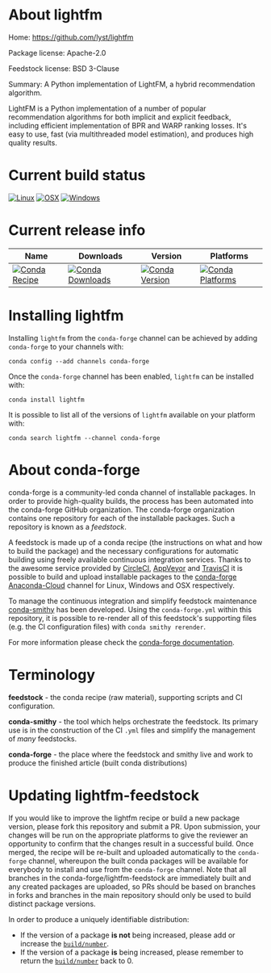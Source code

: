 About lightfm
=============

Home: https://github.com/lyst/lightfm

Package license: Apache-2.0

Feedstock license: BSD 3-Clause

Summary: A Python implementation of LightFM, a hybrid recommendation algorithm.

LightFM is a Python implementation of a number of popular recommendation
algorithms for both implicit and explicit feedback, including efficient
implementation of BPR and WARP ranking losses. It's easy to use,
fast (via multithreaded model estimation), and produces high quality results.


Current build status
====================

[![Linux](https://img.shields.io/circleci/project/github/conda-forge/lightfm-feedstock/master.svg?label=Linux)](https://circleci.com/gh/conda-forge/lightfm-feedstock)
[![OSX](https://img.shields.io/travis/conda-forge/lightfm-feedstock/master.svg?label=macOS)](https://travis-ci.org/conda-forge/lightfm-feedstock)
[![Windows](https://img.shields.io/appveyor/ci/conda-forge/lightfm-feedstock/master.svg?label=Windows)](https://ci.appveyor.com/project/conda-forge/lightfm-feedstock/branch/master)

Current release info
====================

| Name | Downloads | Version | Platforms |
| --- | --- | --- | --- |
| [![Conda Recipe](https://img.shields.io/badge/recipe-lightfm-green.svg)](https://anaconda.org/conda-forge/lightfm) | [![Conda Downloads](https://img.shields.io/conda/dn/conda-forge/lightfm.svg)](https://anaconda.org/conda-forge/lightfm) | [![Conda Version](https://img.shields.io/conda/vn/conda-forge/lightfm.svg)](https://anaconda.org/conda-forge/lightfm) | [![Conda Platforms](https://img.shields.io/conda/pn/conda-forge/lightfm.svg)](https://anaconda.org/conda-forge/lightfm) |

Installing lightfm
==================

Installing `lightfm` from the `conda-forge` channel can be achieved by adding `conda-forge` to your channels with:

```
conda config --add channels conda-forge
```

Once the `conda-forge` channel has been enabled, `lightfm` can be installed with:

```
conda install lightfm
```

It is possible to list all of the versions of `lightfm` available on your platform with:

```
conda search lightfm --channel conda-forge
```


About conda-forge
=================

conda-forge is a community-led conda channel of installable packages.
In order to provide high-quality builds, the process has been automated into the
conda-forge GitHub organization. The conda-forge organization contains one repository
for each of the installable packages. Such a repository is known as a *feedstock*.

A feedstock is made up of a conda recipe (the instructions on what and how to build
the package) and the necessary configurations for automatic building using freely
available continuous integration services. Thanks to the awesome service provided by
[CircleCI](https://circleci.com/), [AppVeyor](https://www.appveyor.com/)
and [TravisCI](https://travis-ci.org/) it is possible to build and upload installable
packages to the [conda-forge](https://anaconda.org/conda-forge)
[Anaconda-Cloud](https://anaconda.org/) channel for Linux, Windows and OSX respectively.

To manage the continuous integration and simplify feedstock maintenance
[conda-smithy](https://github.com/conda-forge/conda-smithy) has been developed.
Using the ``conda-forge.yml`` within this repository, it is possible to re-render all of
this feedstock's supporting files (e.g. the CI configuration files) with ``conda smithy rerender``.

For more information please check the [conda-forge documentation](https://conda-forge.org/docs/).

Terminology
===========

**feedstock** - the conda recipe (raw material), supporting scripts and CI configuration.

**conda-smithy** - the tool which helps orchestrate the feedstock.
                   Its primary use is in the construction of the CI ``.yml`` files
                   and simplify the management of *many* feedstocks.

**conda-forge** - the place where the feedstock and smithy live and work to
                  produce the finished article (built conda distributions)


Updating lightfm-feedstock
==========================

If you would like to improve the lightfm recipe or build a new
package version, please fork this repository and submit a PR. Upon submission,
your changes will be run on the appropriate platforms to give the reviewer an
opportunity to confirm that the changes result in a successful build. Once
merged, the recipe will be re-built and uploaded automatically to the
`conda-forge` channel, whereupon the built conda packages will be available for
everybody to install and use from the `conda-forge` channel.
Note that all branches in the conda-forge/lightfm-feedstock are
immediately built and any created packages are uploaded, so PRs should be based
on branches in forks and branches in the main repository should only be used to
build distinct package versions.

In order to produce a uniquely identifiable distribution:
 * If the version of a package **is not** being increased, please add or increase
   the [``build/number``](https://conda.io/docs/user-guide/tasks/build-packages/define-metadata.html#build-number-and-string).
 * If the version of a package **is** being increased, please remember to return
   the [``build/number``](https://conda.io/docs/user-guide/tasks/build-packages/define-metadata.html#build-number-and-string)
   back to 0.
